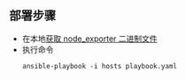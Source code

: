 ## 部署步骤
- 在本地[获取 node_exporter 二进制文件](https://github.com/prometheus/node_exporter/releases/download/v1.0.1/node_exporter-1.0.1.linux-amd64.tar.gz)
- 执行命令
    ```
    ansible-playbook -i hosts playbook.yaml
    ```